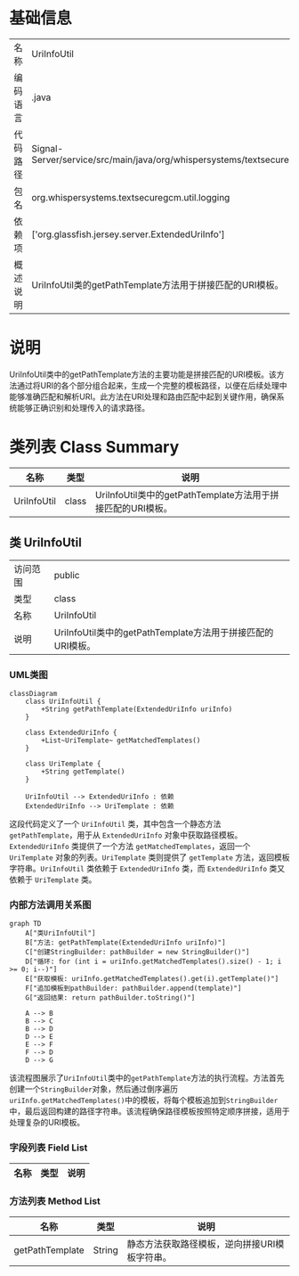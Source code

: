# 基础信息

|      |      |
|------|------|
| 名称 | UriInfoUtil |
| 编码语言 | .java |
| 代码路径 | Signal-Server/service/src/main/java/org/whispersystems/textsecuregcm/util/logging/UriInfoUtil.java |
| 包名 | org.whispersystems.textsecuregcm.util.logging |
| 依赖项 | ['org.glassfish.jersey.server.ExtendedUriInfo'] |
| 概述说明 | UriInfoUtil类的getPathTemplate方法用于拼接匹配的URI模板。 |

# 说明

UriInfoUtil类中的getPathTemplate方法的主要功能是拼接匹配的URI模板。该方法通过将URI的各个部分组合起来，生成一个完整的模板路径，以便在后续处理中能够准确匹配和解析URI。此方法在URI处理和路由匹配中起到关键作用，确保系统能够正确识别和处理传入的请求路径。

# 类列表 Class Summary

| 名称   | 类型  | 说明 |
|-------|------|-------------|
| UriInfoUtil | class | UriInfoUtil类中的getPathTemplate方法用于拼接匹配的URI模板。 |



## 类 UriInfoUtil

|      |      |
|------|------|
| 访问范围 | public |
| 类型 | class |
| 名称 | UriInfoUtil |
| 说明 | UriInfoUtil类中的getPathTemplate方法用于拼接匹配的URI模板。 |


### UML类图

```mermaid
classDiagram
    class UriInfoUtil {
        +String getPathTemplate(ExtendedUriInfo uriInfo)
    }

    class ExtendedUriInfo {
        +List~UriTemplate~ getMatchedTemplates()
    }

    class UriTemplate {
        +String getTemplate()
    }

    UriInfoUtil --> ExtendedUriInfo : 依赖
    ExtendedUriInfo --> UriTemplate : 依赖
```

这段代码定义了一个 `UriInfoUtil` 类，其中包含一个静态方法 `getPathTemplate`，用于从 `ExtendedUriInfo` 对象中获取路径模板。`ExtendedUriInfo` 类提供了一个方法 `getMatchedTemplates`，返回一个 `UriTemplate` 对象的列表。`UriTemplate` 类则提供了 `getTemplate` 方法，返回模板字符串。`UriInfoUtil` 类依赖于 `ExtendedUriInfo` 类，而 `ExtendedUriInfo` 类又依赖于 `UriTemplate` 类。


### 内部方法调用关系图

```mermaid
graph TD
    A["类UriInfoUtil"]
    B["方法: getPathTemplate(ExtendedUriInfo uriInfo)"]
    C["创建StringBuilder: pathBuilder = new StringBuilder()"]
    D["循环: for (int i = uriInfo.getMatchedTemplates().size() - 1; i >= 0; i--)"]
    E["获取模板: uriInfo.getMatchedTemplates().get(i).getTemplate()"]
    F["追加模板到pathBuilder: pathBuilder.append(template)"]
    G["返回结果: return pathBuilder.toString()"]

    A --> B
    B --> C
    B --> D
    D --> E
    E --> F
    F --> D
    D --> G
```

该流程图展示了`UriInfoUtil`类中的`getPathTemplate`方法的执行流程。方法首先创建一个`StringBuilder`对象，然后通过倒序遍历`uriInfo.getMatchedTemplates()`中的模板，将每个模板追加到`StringBuilder`中，最后返回构建的路径字符串。该流程确保路径模板按照特定顺序拼接，适用于处理复杂的URI模板。

### 字段列表 Field List

| 名称  | 类型  | 说明 |
|-------|-------|------|

### 方法列表 Method List

| 名称  | 类型  | 说明 |
|-------|-------|------|
| getPathTemplate | String | 静态方法获取路径模板，逆向拼接URI模板字符串。 |




